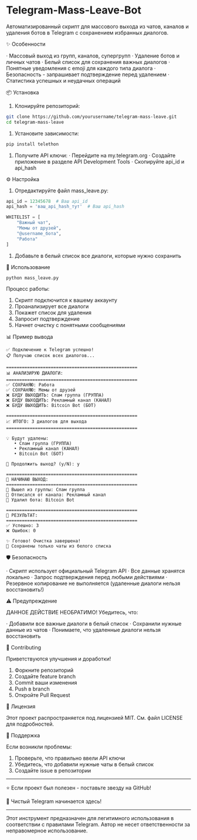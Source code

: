 # Telegram-Mass-Leave-Bot
Автоматизированный скрипт для массового выхода из чатов, каналов и удаления ботов в Telegram с сохранением избранных диалогов.

✨ Особенности

· Массовый выход из групп, каналов, супергрупп
· Удаление ботов и личных чатов
· Белый список для сохранения важных диалогов
· Понятные уведомления с emoji для каждого типа диалога
· Безопасность - запрашивает подтверждение перед удалением
· Статистика успешных и неудачных операций

📦 Установка

1. Клонируйте репозиторий:

```bash
git clone https://github.com/yourusername/telegram-mass-leave.git
cd telegram-mass-leave
```

1. Установите зависимости:

```bash
pip install telethon
```

1. Получите API ключи:
   · Перейдите на my.telegram.org
   · Создайте приложение в разделе API Development Tools
   · Скопируйте api_id и api_hash

⚙️ Настройка

1. Отредактируйте файл mass_leave.py:

```python
api_id = 12345678  # Ваш api_id
api_hash = 'ваш_api_hash_тут'  # Ваш api_hash

WHITELIST = [
    "Важный чат",
    "Мемы от друзей",
    "@username_бота",
    "Работа"
]
```

1. Добавьте в белый список все диалоги, которые нужно сохранить

🚀 Использование

```bash
python mass_leave.py
```

Процесс работы:

1. Скрипт подключится к вашему аккаунту
2. Проанализирует все диалоги
3. Покажет список для удаления
4. Запросит подтверждение
5. Начнет очистку с понятными сообщениями

📊 Пример вывода

```
✅ Подключение к Telegram успешно!
📋 Получаю список всех диалогов...

==================================================
📊 АНАЛИЗИРУЮ ДИАЛОГИ:
==================================================
✅ СОХРАНЯЮ: Работа
✅ СОХРАНЯЮ: Мемы от друзей
❌ БУДУ ВЫХОДИТЬ: Спам группа (ГРУППА)
❌ БУДУ ВЫХОДИТЬ: Рекламный канал (КАНАЛ)
❌ БУДУ ВЫХОДИТЬ: Bitcoin Bot (БОТ)

==================================================
📈 ИТОГО: 3 диалогов для выхода
==================================================

💡 Будут удалены:
   • Спам группа (ГРУППА)
   • Рекламный канал (КАНАЛ)
   • Bitcoin Bot (БОТ)

🚀 Продолжить выход? (y/N): y

==================================================
🚪 НАЧИНАЮ ВЫХОД:
==================================================
👥 Вышел из группы: Спам группа
📢 Отписался от канала: Рекламный канал
🤖 Удалил бота: Bitcoin Bot

==================================================
🎯 РЕЗУЛЬТАТ:
==================================================
✅ Успешно: 3
❌ Ошибок: 0

✨ Готово! Очистка завершена!
💾 Сохранены только чаты из белого списка
```

🛡️ Безопасность

· Скрипт использует официальный Telegram API
· Все данные хранятся локально
· Запрос подтверждения перед любыми действиями
· Резервное копирование не выполняется (удаленные диалоги нельзя восстановить!)

⚠️ Предупреждение

ДАННОЕ ДЕЙСТВИЕ НЕОБРАТИМО!
Убедитесь, что:

· Добавили все важные диалоги в белый список
· Сохранили нужные данные из чатов
· Понимаете, что удаленные диалоги нельзя восстановить

🤝 Contributing

Приветствуются улучшения и доработки!

1. Форкните репозиторий
2. Создайте feature branch
3. Commit ваши изменения
4. Push в branch
5. Откройте Pull Request

📄 Лицензия

Этот проект распространяется под лицензией MIT. См. файл LICENSE для подробностей.

💬 Поддержка

Если возникли проблемы:

1. Проверьте, что правильно ввели API ключи
2. Убедитесь, что добавили нужные чаты в белый список
3. Создайте issue в репозитории

---

⭐ Если проект был полезен - поставьте звезду на GitHub!

🚀 Чистый Telegram начинается здесь!

---

Этот инструмент предназначен для легитимного использования в соответствии с правилами Telegram. Автор не несет ответственности за неправомерное использование.